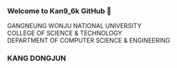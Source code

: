 ### Welcome to Kan9_6k GitHub 👋       

 GANGNEUNG WONJU NATIONAL UNIVERSITY    <br>
 COLLEGE OF SCIENCE & TECHNOLOGY     <br>
 DEPARTMENT OF COMPUTER SCIENCE & ENGINEERING <br>

### KANG DONGJUN
<!--
**doteka/doteka** is a ✨ _special_ ✨ repository because its `README.md` (this file) appears on your GitHub profile.

Here are some ideas to get you started:

- 🔭 I’m currently working on ...
- 🌱 I’m currently learning ...
- 👯 I’m looking to collaborate on ...
- 🤔 I’m looking for help with ...
- 💬 Ask me about ...
- 📫 How to reach me: ...
- 😄 Pronouns: ...
- ⚡ Fun fact: ...
-->
